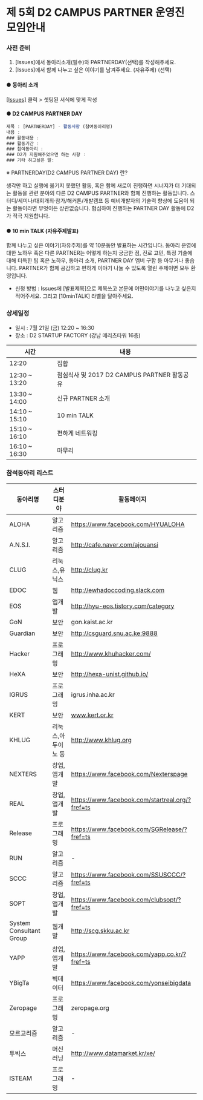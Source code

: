 # 제 5회 D2 CAMPUS PARTNER 운영진 모임안내

### 사전 준비

1. [Issues]에서 동아리소개(필수)와 PARTNERDAY(선택)를 작성해주세요.
2. [Issues]에서 함께 나누고 싶은 이야기를 남겨주세요. (자유주제) (선택)

#### ● 동아리 소개

[[Issues]](https://github.com/D2CAMPUS-PARTNER/SHAKE_5th/issues) 클릭 > 셋팅된 서식에 맞게 작성


#### ● D2 CAMPUS PARTNER DAY

```javascript
제목 : [PARTNERDAY] - 활동사항 (참여동아리명)
내용 : 
### 활동내용 : 
### 활동기간 : 
### 참여동아리 : 
### D2가 지원해주었으면 하는 사항 : 
### 기타 하고싶은 말: 
```

※ PARTNERDAY(D2 CAMPUS PARTNER DAY) 란?

생각만 하고 실행에 옮기지 못했던 활동, 혹은 함께 새로이 진행하면 시너지가 더 기대되는 활동을 관련 분야의 다른 D2 CAMPUS PARTNER와 함께 진행하는 활동입니다. 
스터디/세미나/대회개최·참가/해커톤/개발캠프 등 예비개발자의 기술력 향상에 도움이 되는 활동이라면 무엇이든 상관없습니다. 협심하여 진행하는 PARTNER DAY 활동에 D2가 적극 지원합니다.

#### ● 10 min TALK (자유주제발표)

함께 나누고 싶은 이야기(자유주제)를 약 10분동안 발표하는 시간입니다. 동아리 운영에 대한 노하우 혹은 다른 PARTNER는 어떻게 하는지 궁금한 점, 진로 고민, 특정 기술에 대해 터득한 팁 혹은 노하우, 동아리 소개, PARTNER DAY 멤버 구함 등 아무거나 좋습니다. PARTNER가 함께 공감하고 편하게 이야기 나눌 수 있도록 열린 주제이면 모두 환영입니다.

- 신청 방법 : Issues에 [발표제목]으로 제목쓰고 본문에 어떤이야기를 나누고 싶은지 적어주세요. 그리고 [10minTALK] 라벨을 달아주세요.


### 상세일정

- 일시 : 7월 21일 (금) 12:20 ~ 16:30
- 장소 : D2 STARTUP FACTORY (강남 메리츠타워 16층)

시간|내용
---|---
12:20|집합
12:30 ~ 13:20|점심식사 및 2017 D2 CAMPUS PARTNER 활동공유
13:30 ~ 14:00|신규 PARTNER 소개
14:10 ~ 15:10|10 min TALK
15:10 ~ 16:10|편하게 네트워킹
16:10 ~ 16:30|마무리


### 참석동아리 리스트

동아리명|스터디분야|활동페이지
--------------|----------|----------
ALOHA|알고리즘|https://www.facebook.com/HYUALOHA
A.N.S.I.|알고리즘|http://cafe.naver.com/ajouansi
CLUG|리눅스,유닉스|http://clug.kr
EDOC|웹|http://ewhadoccoding.slack.com
EOS|앱개발|http://hyu-eos.tistory.com/category
GoN|보안|gon.kaist.ac.kr
Guardian|보안|http://csguard.snu.ac.ke:9888
Hacker|프로그래밍|http://www.khuhacker.com/
HeXA|보안|http://hexa-unist.github.io/
IGRUS|프로그래밍|igrus.inha.ac.kr
KERT|보안|www.kert.or.kr
KHLUG|리눅스,아두이노 등|http://www.khlug.org
NEXTERS|창업,앱개발|https://www.facebook.com/Nexterspage
REAL|창업,앱개발|https://www.facebook.com/startreal.org/?fref=ts
Release|프로그래밍|https://www.facebook.com/SGRelease/?fref=ts
RUN|알고리즘|-
SCCC|알고리즘|https://www.facebook.com/SSUSCCC/?fref=ts
SOPT|창업,앱개발|https://www.facebook.com/clubsopt/?fref=ts
System Consultant Group|웹개발|http://scg.skku.ac.kr
YAPP|창업,앱개발|https://www.facebook.com/yapp.co.kr/?fref=ts
YBigTa|빅데이터|https://www.facebook.com/yonseibigdata
Zeropage|프로그래밍|zeropage.org
모르고리즘|알고리즘|-
투빅스|머신러닝|http://www.datamarket.kr/xe/
ISTEAM|프로그래밍|-




